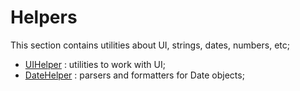 # Helpers
This section contains utilities about UI, strings, dates, numbers, etc;

- [UIHelper](https://github.com/FabrizioCaldarelli/iOS-Cookbook/tree/master/Topics/Helpers/UIHelper) : utilities to work with UI;
- [DateHelper](https://github.com/FabrizioCaldarelli/iOS-Cookbook/tree/master/Topics/Helpers/DateHelper) : parsers and formatters for Date objects;

